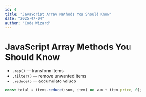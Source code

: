 ```yaml
---
id: 4
title: "JavaScript Array Methods You Should Know"
date: "2025-07-04"
author: "Code Wizard"
---
```


# JavaScript Array Methods You Should Know

- `.map()` — transform items
- `.filter()` — remove unwanted items
- `.reduce()` — accumulate values

```js
const total = items.reduce((sum, item) => sum + item.price, 0);
```
